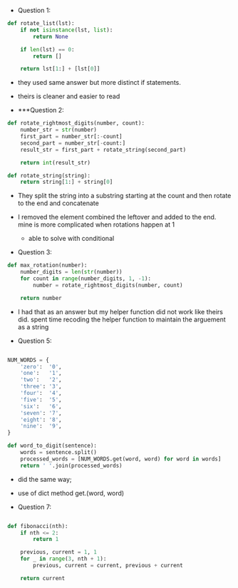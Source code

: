 - Question 1:

```py
def rotate_list(lst):
    if not isinstance(lst, list):
        return None

    if len(lst) == 0:
        return []

    return lst[1:] + [lst[0]]

```

- they used same answer but more distinct if statements. 
- theirs is cleaner and easier to read

- ***Question 2:

```py
def rotate_rightmost_digits(number, count):
    number_str = str(number)
    first_part = number_str[:-count]
    second_part = number_str[-count:]
    result_str = first_part + rotate_string(second_part)

    return int(result_str)

def rotate_string(string):
    return string[1:] + string[0]
```

- They split the string into a substring starting at the count and then rotate to the end and concatenate
- I removed the element combined the leftover and added to the end. mine is more complicated when rotations happen at 1
    - able to solve with conditional

- Question 3:

```py
def max_rotation(number):
    number_digits = len(str(number))
    for count in range(number_digits, 1, -1):
        number = rotate_rightmost_digits(number, count)

    return number
```

- I had that as an answer but my helper function did not work like theirs did. spent time recoding the helper function to maintain the arguement as a string

- Question 5:

```py

NUM_WORDS = {
    'zero':  '0',
    'one':   '1',
    'two':   '2',
    'three': '3',
    'four':  '4',
    'five':  '5',
    'six':   '6',
    'seven': '7',
    'eight': '8',
    'nine':  '9',
}

def word_to_digit(sentence):
    words = sentence.split()
    processed_words = [NUM_WORDS.get(word, word) for word in words]
    return ' '.join(processed_words)

```

- did the same way; 
- use of dict method get.(word,  word)

- Question 7:

```py

def fibonacci(nth):
    if nth <= 2:
        return 1

    previous, current = 1, 1
    for _ in range(3, nth + 1):
        previous, current = current, previous + current

    return current

```